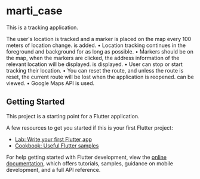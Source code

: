 # marti_case

This is a tracking application.

The user's location is tracked and a marker is placed on the map every 100 meters of location change.
is added.
• Location tracking continues in the foreground and background for as long as possible.
• Markers should be on the map, when the markers are clicked, the address information of the relevant location will be displayed.
is displayed.
• User can stop or start tracking their location.
• You can reset the route, and unless the route is reset, the current route will be lost when the application is reopened.
can be viewed.
• Google Maps API is used.


## Getting Started

This project is a starting point for a Flutter application.

A few resources to get you started if this is your first Flutter project:

- [Lab: Write your first Flutter app](https://docs.flutter.dev/get-started/codelab)
- [Cookbook: Useful Flutter samples](https://docs.flutter.dev/cookbook)

For help getting started with Flutter development, view the
[online documentation](https://docs.flutter.dev/), which offers tutorials,
samples, guidance on mobile development, and a full API reference.
